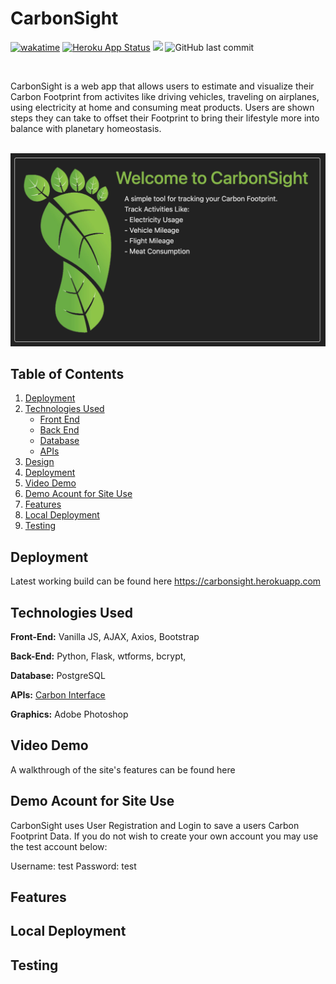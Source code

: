 # CarbonSight

[![wakatime](https://wakatime.com/badge/user/99e71179-209a-409a-b8bc-6612891d9ce9/project/4ab30f7c-113a-49c7-a677-d004906d678c.svg)](https://wakatime.com/badge/user/99e71179-209a-409a-b8bc-6612891d9ce9/project/4ab30f7c-113a-49c7-a677-d004906d678c) [![Heroku App Status](https://heroku-shields.herokuapp.com/carbonsight)](https://carbonsight.herokuapp.com) <img src="https://img.shields.io/github/languages/code-size/zataara/carbonsight"> ![GitHub last commit](https://img.shields.io/github/last-commit/zataara/carbonsight) 


<br>

CarbonSight is a web app that allows users to estimate and visualize their Carbon Footprint from activites like driving vehicles, traveling on airplanes, using electricity at home and consuming meat products. Users are shown steps they can take to offset their Footprint to bring their lifestyle more into balance with planetary homeostasis.

<br>

<img src='./static/imgs/Welcome_To_Carbonsight.png'>

## Table of Contents
1. [Deployment](#Deployment)
2. [Technologies Used](#TechnologiesUsed)
    * [Front End](#FrontEnd)
    * [Back End](#BackEnd)
    * [Database](#Database)
    * [APIs](#APIs)
2. [Design](#Design)
3. [Deployment](#Deployment)
4. [Video Demo](#VideoDemo)
5. [Demo Acount for Site Use](#DemoAccountForSiteUse)
6. [Features](#Features)
7. [Local Deployment](#LocalDeployment)
8. [Testing](#Testing)

## <a name='Deployemnt'></a>Deployment
Latest working build can be found here https://carbonsight.herokuapp.com

## <a name='TechnologiesUsed'></a>Technologies Used
<a name='FrontEnd'></a><b>Front-End:</b> Vanilla JS, AJAX, Axios, Bootstrap

<a name='BackEnd'></a><b>Back-End:</b> Python, Flask, wtforms, bcrypt, 

<a name='Database'></a><b>Database:</b> PostgreSQL

<a name='APIs'></a><b>APIs:</b> <a href='https://docs.carboninterface.com/'>Carbon Interface</a>

<a name='Graphics'></a><b>Graphics:</b> Adobe Photoshop

## <a name='VideoDemo'></a>Video Demo

A walkthrough of the site's features can be found <a>here</a>

## <a name='DemoAccountForSiteUse'></a>Demo Acount for Site Use

CarbonSight uses User Registration and Login to save a users Carbon Footprint Data. If you do not wish to create your own account you may use the test account below:

Username: test
Password: test

## <a name='Features'></a>Features

## <a name='LocalDeployment'></a>Local Deployment

## <a name='Testing'></a>Testing
